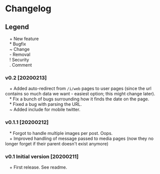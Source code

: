 # Changelog

## Legend
&emsp;\+  New feature  
&emsp;\*  Bugfix  
&emsp;\~  Change  
&emsp;\-  Removal  
&emsp;\!  Security  
&emsp;\.  Comment  

### v0.2 [20200213]
&emsp;\+  Added auto-redirect from `/i/web` pages to user pages (since the url contains so much data we want - easiest option; this might change later).  
&emsp;\*  Fix a bunch of bugs surrounding how it finds the date on the page.  
&emsp;\*  Fixed a bug with parsing the URL.  
&emsp;\~  Added include for mobile twitter.  

### v0.1.1 [20200212]
&emsp;\*  Forgot to handle multiple images per post. Oops.  
&emsp;\+  Improved handling of message passed to media pages (now they no longer forget if their parent doesn't exist anymore)  

### v0.1 Initial version [20200211]
&emsp;\+ First release. See readme.

